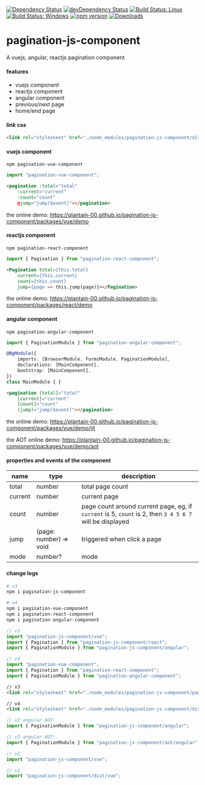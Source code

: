 [![Dependency Status](https://david-dm.org/plantain-00/pagination-js-component.svg)](https://david-dm.org/plantain-00/pagination-js-component)
[![devDependency Status](https://david-dm.org/plantain-00/pagination-js-component/dev-status.svg)](https://david-dm.org/plantain-00/pagination-js-component#info=devDependencies)
[![Build Status: Linux](https://travis-ci.org/plantain-00/pagination-js-component.svg?branch=master)](https://travis-ci.org/plantain-00/pagination-js-component)
[![Build Status: Windows](https://ci.appveyor.com/api/projects/status/github/plantain-00/pagination-js-component?branch=master&svg=true)](https://ci.appveyor.com/project/plantain-00/pagination-js-component/branch/master)
[![npm version](https://badge.fury.io/js/pagination-js-component.svg)](https://badge.fury.io/js/pagination-js-component)
[![Downloads](https://img.shields.io/npm/dm/pagination-js-component.svg)](https://www.npmjs.com/package/pagination-js-component)

# pagination-js-component

A vuejs, angular, reactjs pagination component

#### features

+ vuejs component
+ reactjs component
+ angular component
+ previous/next page
+ home/end page

#### link css

```html
<link rel="stylesheet" href="./node_modules/pagination-js-component/dist/pagination.min.css" />
```

#### vuejs component

`npm pagination-vue-component`

```ts
import "pagination-vue-component";
```

```html
<pagination :total="total"
    :current="current"
    :count="count"
    @jump="jump($event)"></pagination>
```

the online demo: https://plantain-00.github.io/pagination-js-component/packages/vue/demo

#### reactjs component

`npm pagination-react-component`

```ts
import { Pagination } from "pagination-react-component";
```

```html
<Pagination total={this.total}
    current={this.current}
    count={this.count}
    jump={page => this.jump(page)}></Pagination>
```

the online demo: https://plantain-00.github.io/pagination-js-component/packages/react/demo

#### angular component

`npm pagination-angular-component`

```ts
import { PaginationModule } from "pagination-angular-component";

@NgModule({
    imports: [BrowserModule, FormsModule, PaginationModule],
    declarations: [MainComponent],
    bootstrap: [MainComponent],
})
class MainModule { }
```

```html
<pagination [total]="total"
    [current]="current"
    [count]="count"
    (jump)="jump($event)"></pagination>
```

the online demo: https://plantain-00.github.io/pagination-js-component/packages/vue/demo/jit

the AOT online demo: https://plantain-00.github.io/pagination-js-component/packages/vue/demo/aot

#### properties and events of the component

name | type | description
--- | --- | ---
total | number | total page count
current | number | current page
count | number | page count around current page, eg, if `current` is 5, `count` is 2, then `3 4 5 6 7` will be displayed
jump | (page: number) => void | triggered when click a page
mode | number? | mode

#### change logs

```bash
# v3
npm i pagination-js-component

# v4
npm i pagination-vue-component
npm i pagination-react-component
npm i pagination-angular-component
```

```ts
// v3
import "pagination-js-component/vue";
import { Pagination } from "pagination-js-component/react";
import { PaginationModule } from "pagination-js-component/angular";

// v4
import "pagination-vue-component";
import { Pagination } from "pagination-react-component";
import { PaginationModule } from "pagination-angular-component";
```

```html
// v3
<link rel="stylesheet" href="./node_modules/pagination-js-component/pagination.min.css" />

// v4
<link rel="stylesheet" href="./node_modules/pagination-js-component/dist/pagination.min.css" />
```

```ts
// v2 angular AOT:
import { PaginationModule } from "pagination-js-component/angular";

// v3 angular AOT:
import { PaginationModule } from "pagination-js-component/aot/angular";
```

```ts
// v2
import "pagination-js-component/vue";

// v1
import "pagination-js-component/dist/vue";
```
